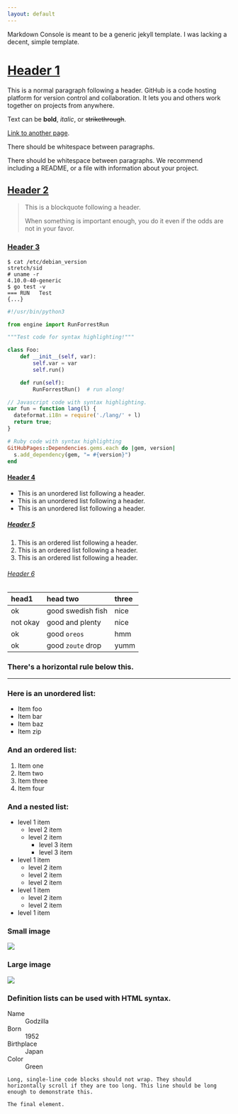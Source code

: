```yaml
---
layout: default
---
```

Markdown Console is meant to be a generic jekyll template.
I was lacking a decent, simple template.

# [Header 1](#header-1)

This is a normal paragraph following a header. GitHub is a code hosting platform for version control and collaboration. It lets you and others work together on projects from anywhere.

Text can be **bold**, _italic_, or ~~strikethrough~~.

[Link to another page](another-page).

There should be whitespace between paragraphs.

There should be whitespace between paragraphs. We recommend including a README, or a file with information about your project.

## [Header 2](#header-2)

> This is a blockquote following a header.
>
> When something is important enough, you do it even if the odds are not in your favor.

### [Header 3](#header-3)

``` console
$ cat /etc/debian_version
stretch/sid
# uname -r
4.10.0-40-generic
$ go test -v 
=== RUN   Test
{...}
```

```python
#!/usr/bin/python3

from engine import RunForrestRun

"""Test code for syntax highlighting!"""

class Foo:
	def __init__(self, var):
		self.var = var
		self.run()

	def run(self):
		RunForrestRun()  # run along!
```

``` js
// Javascript code with syntax highlighting.
var fun = function lang(l) {
  dateformat.i18n = require('./lang/' + l)
  return true;
}
```

``` ruby
# Ruby code with syntax highlighting
GitHubPages::Dependencies.gems.each do |gem, version|
  s.add_dependency(gem, "= #{version}")
end
```

#### [Header 4](#header-4)

*   This is an unordered list following a header.
*   This is an unordered list following a header.
*   This is an unordered list following a header.

##### [Header 5](#header-5)

1.  This is an ordered list following a header.
2.  This is an ordered list following a header.
3.  This is an ordered list following a header.

###### [Header 6](#header-6)

| head1     | head two          | three |
|:----------|:------------------|:------|
| ok        | good swedish fish | nice  |
| not okay  | good and plenty   | nice  |
| ok        | good `oreos`      | hmm   |
| ok        | good `zoute` drop | yumm  |

### There's a horizontal rule below this.

* * *

### Here is an unordered list:

*   Item foo
*   Item bar
*   Item baz
*   Item zip

### And an ordered list:

1.  Item one
1.  Item two
1.  Item three
1.  Item four

### And a nested list:

- level 1 item
  - level 2 item
  - level 2 item
    - level 3 item
    - level 3 item
- level 1 item
  - level 2 item
  - level 2 item
  - level 2 item
- level 1 item
  - level 2 item
  - level 2 item
- level 1 item

### Small image

![](https://assets-cdn.github.com/images/icons/emoji/octocat.png)

### Large image

![](https://guides.github.com/activities/hello-world/branching.png)


### Definition lists can be used with HTML syntax.

<dl>
<dt>Name</dt>
<dd>Godzilla</dd>
<dt>Born</dt>
<dd>1952</dd>
<dt>Birthplace</dt>
<dd>Japan</dd>
<dt>Color</dt>
<dd>Green</dd>
</dl>

```
Long, single-line code blocks should not wrap. They should horizontally scroll if they are too long. This line should be long enough to demonstrate this.
```

```
The final element.
```
